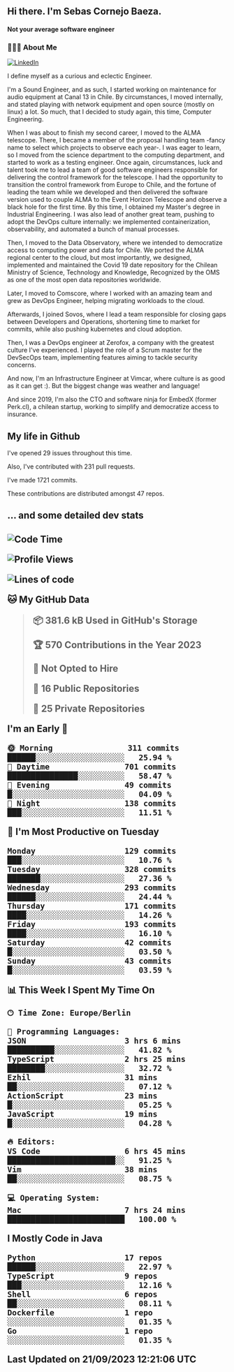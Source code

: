 <h2> Hi there.  I'm Sebas Cornejo Baeza.</h2>
<h4> Not your average software engineer</h4>
<h3> 👨🏻‍💻 About Me </h3>
<a href="http://linkedin.com/in/sebastian-cornejo-baeza/"><img alt="LinkedIn" src="https://img.shields.io/badge/Sebas%20Cornejo%20-informational?style=appveyor&logo=linkedin"></a>


I define myself as a curious and eclectic Engineer.

I'm a Sound Engineer, and as such, I started working on maintenance for audio equipment at Canal 13 in Chile.
By circumstances, I moved internally, and stated playing with network equipment and open source (mostly on linux) 
a lot. So much, that I decided to study again, this time, Computer Engineering.

When I was about to finish my second career, I moved to the ALMA telescope. There, I became a member of the proposal handling team
-fancy name to select which projects to observe each year-. 
I was eager to learn, so I moved from the science department to the computing department, and started to work as 
a testing engineer. Once again, circumstances, luck and talent took me to lead a team of good software engineers 
responsible for delivering the control framework for the telescope. I had the opportunity to transition the control framework from
Europe to Chile, and the fortune of leading the team while we developed and then delivered the software
version used to couple ALMA to the Event Horizon Telescope and observe a black hole for the first time.
By this time, I obtained my Master's degree in Industrial Engineering.
I was also lead of another great team, pushing to adopt the DevOps culture internally: we implemented containerization, observability, and automated a bunch of manual processes.

Then, I moved to the Data Observatory, where we intended to democratize access to computing power
and data for Chile. We ported the ALMA regional center to the cloud, but most importantly, we designed, implemented
and maintained the Covid 19 date repository for the Chilean Ministry of Science, Technology and Knowledge, Recognized by the OMS as one of the most open
data repositories worldwide.

Later, I moved to Comscore, where I worked with an amazing team and grew as DevOps Engineer, helping migrating workloads to the cloud.

Afterwards, I joined Sovos, where I lead a team responsible for closing gaps between Developers and Operations, shortening time to market for commits, while
also pushing kubernetes and cloud adoption.

Then, I was a DevOps engineer at Zerofox, a company with the greatest culture I've experienced. I played the role of a Scrum master for the DevSecOps team,
implementing features aiming to tackle security concerns.

And now, I'm an Infrastructure Engineer at Vimcar, where culture is as good as it can get :). But the biggest change was weather and language!
 
And since 2019, I'm also the CTO and software ninja for EmbedX (former Perk.cl), a chilean startup, working to simplify and democratize access to insurance.

<h2> My life in Github </h2>

I've opened 29 issues throughout this time.

Also, I've contributed with 231 pull requests.

I've made 1721 commits.

These contributions are distributed amongst 47 repos.

<h2>... and some detailed dev stats<h2>

<!--START_SECTION:waka-->
![Code Time](http://img.shields.io/badge/Code%20Time-495%20hrs%2036%20mins-blue)

![Profile Views](http://img.shields.io/badge/Profile%20Views-9-blue)

![Lines of code](https://img.shields.io/badge/From%20Hello%20World%20I%27ve%20Written-812.5%20thousand%20lines%20of%20code-blue)

**🐱 My GitHub Data** 

> 📦 381.6 kB Used in GitHub's Storage 
 > 
> 🏆 570 Contributions in the Year 2023
 > 
> 🚫 Not Opted to Hire
 > 
> 📜 16 Public Repositories 
 > 
> 🔑 25 Private Repositories 
 > 
**I'm an Early 🐤** 

```text
🌞 Morning                311 commits         ██████░░░░░░░░░░░░░░░░░░░   25.94 % 
🌆 Daytime                701 commits         ███████████████░░░░░░░░░░   58.47 % 
🌃 Evening                49 commits          █░░░░░░░░░░░░░░░░░░░░░░░░   04.09 % 
🌙 Night                  138 commits         ███░░░░░░░░░░░░░░░░░░░░░░   11.51 % 
```
📅 **I'm Most Productive on Tuesday** 

```text
Monday                   129 commits         ███░░░░░░░░░░░░░░░░░░░░░░   10.76 % 
Tuesday                  328 commits         ███████░░░░░░░░░░░░░░░░░░   27.36 % 
Wednesday                293 commits         ██████░░░░░░░░░░░░░░░░░░░   24.44 % 
Thursday                 171 commits         ████░░░░░░░░░░░░░░░░░░░░░   14.26 % 
Friday                   193 commits         ████░░░░░░░░░░░░░░░░░░░░░   16.10 % 
Saturday                 42 commits          █░░░░░░░░░░░░░░░░░░░░░░░░   03.50 % 
Sunday                   43 commits          █░░░░░░░░░░░░░░░░░░░░░░░░   03.59 % 
```


📊 **This Week I Spent My Time On** 

```text
🕑︎ Time Zone: Europe/Berlin

💬 Programming Languages: 
JSON                     3 hrs 6 mins        ██████████░░░░░░░░░░░░░░░   41.82 % 
TypeScript               2 hrs 25 mins       ████████░░░░░░░░░░░░░░░░░   32.72 % 
Ezhil                    31 mins             ██░░░░░░░░░░░░░░░░░░░░░░░   07.12 % 
ActionScript             23 mins             █░░░░░░░░░░░░░░░░░░░░░░░░   05.25 % 
JavaScript               19 mins             █░░░░░░░░░░░░░░░░░░░░░░░░   04.28 % 

🔥 Editors: 
VS Code                  6 hrs 45 mins       ███████████████████████░░   91.25 % 
Vim                      38 mins             ██░░░░░░░░░░░░░░░░░░░░░░░   08.75 % 

💻 Operating System: 
Mac                      7 hrs 24 mins       █████████████████████████   100.00 % 
```

**I Mostly Code in Java** 

```text
Python                   17 repos            ██████░░░░░░░░░░░░░░░░░░░   22.97 % 
TypeScript               9 repos             ███░░░░░░░░░░░░░░░░░░░░░░   12.16 % 
Shell                    6 repos             ██░░░░░░░░░░░░░░░░░░░░░░░   08.11 % 
Dockerfile               1 repo              ░░░░░░░░░░░░░░░░░░░░░░░░░   01.35 % 
Go                       1 repo              ░░░░░░░░░░░░░░░░░░░░░░░░░   01.35 % 
```




 Last Updated on 21/09/2023 12:21:06 UTC
<!--END_SECTION:waka-->
